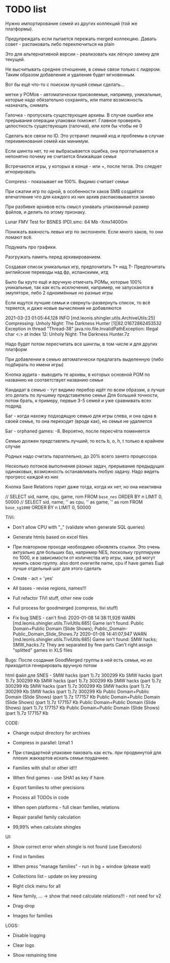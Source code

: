 # TODO list

Нужно импортирование семей из других коллекций (той же платформы).

Предупреждать если пытается пережать merged коллекцию. Давать совет - распаковать либо переключиться на plain

Это для альтернативной версии - реализовать как лёгкую замену для текущей.

Не высчитывать среднее отношение, в семье связи только с лидером.
Таким образом добавление и удаление будет мгновенным.

Вот бы ещё что-то с поиском лучшей семьи сделать...

метки у РОМов - автоматически присвояемые, например, уникальные, которые надо обязательно сохранять, или mame
возможность назначать, снимать

Галочка - пропускать существующие архивы. В случае ошибки или прерывания операции упаковки поможет. Главное проверять целостность существующих (галочка), или хотя бы чтобы не 0

Сделать все связи по ID. Это устранит лишний код и проблемы в случае переименования семей как минимум.

Если шингла нет, то не выбрасывается ошибка, она проглатывается и непонятно почему не считается ближайшая семья

Встречаются игры, у которых в конце - или +, после тегов. Это следует игнорировать

Compress - показывает не 100%. Видимо считает семьи

При сжатии игр по одной, в особенности хаков SMB создаётся впечатление что для каждого из них архив распаковывается заново

При разбивке архивов есть смысл узнавать упакованный размер файлов, и делить по этому признаку.

Lunar FMV Test for BSNES (PD).smc: 64 Mb
-Xmx14000m

Понижать важность левых игр по экспоненте. Если много хаков, то они ломают всё.

Подумать про графики.

Разгружать память перед архивированием.

Создавая список уникальных игр, предпочитать T+ над T-
Предпочитать английские переводы над фр, испанскими, итд

Было бы круто ещё и вручную отмечать РОМы, которые 100% уникальные, так как есть исключения, например, не запускаются в эмуляторе, либо 2 одноимённые но разные игры

Если ищутся лучшие семьи и свернуть-развернуть список, то всё теряется, и даже новые вычисления не добавляются


2021-03-23 01:05:44,128 INFO  [md.leonis.shingler.utils.ArchiveUtils:25] Compressing: Unholy Night: The Darkness Hunter [1]|82.01672862453532
Exception in thread "Thread-38" java.nio.file.InvalidPathException: Illegal char <:> at index 12: Unholy Night: The Darkness Hunter.7z


Надо будет потом пересчитать все шинглы, в том числе и для других платформ

При добавлении в семью автоматически предлагать выделенную (либо подбирать по имени игры)

Кнопка аудита - выводить те архивы, в которых основной РОМ по названию не соответствует названию семьи

Кандидат в семью - тут видимо перебор идёт по всем образам, а лучше это делать по лучшему представителю семьи
Для большей точности, потом брать, к примеру, первые 3-5 семей и уже сравнивать всех подряд

Баг - когда нахожу подходящую семью для игры слева, и она одна в своей семье, то она переходит (вроде как), но семья не удаляется

Баг - orphaned games: -8. Вероятно, после пересчёта поменяется

Семью должен представлять лучший, то есть b, o, h, t только в крайнем случае

Родных надо считать параллельно, до 20% всего занято процессора

Несколько потоков выполнения разных задач, прерывание предыдущих одинаковых, возможность останавливать любую задачу.
Надо видеть прогресс каждой из них

Кнопка Save Relations горит даже тогда, когда их нет, но она неактивна

// SELECT sid, name, cpu, game, rom FROM `base_nes` ORDER BY n LIMIT 0, 50000
// SELECT sid, name, '' as cpu, '' as game, '' as rom FROM `base_sg1000` ORDER BY n LIMIT 0, 50000

TiVi:

- Don't allow CPU with "_" (validate when generate SQL queries)

- Generate htmls based on excel files

- При повторном проходе необходимо обновлять ссылки. Это очень актуально для больших баз, например NES,
поскольку группируем по 1000, и в зависимости от количества игр игры, хаки, pd могут менять свою группу.
also dont overwrite name, cpu if have games
Ещё лучше отдельный шаг для этого сделать

- Create - act = 'yes'

- All bases - revise regions, names!!!

- Full refactor TIVI stuff, other new code

- Full process for goodmerged (compress, tivi stuff)

- Fix bug SNES - can't find:
2020-01-08 14:38:11,926 WARN  [md.leonis.shingler.utils.TiviUtils:685] Game isn't found: Public Domain+Public Domain (Slide Shows); Public_Domain-Public_Domain_Slide_Shows.7z
2020-01-08 14:41:07,947 WARN  [md.leonis.shingler.utils.TiviUtils:685] Game isn't found: SMW hacks; SMW_hacks.7z
They are separated by few parts
Can't right assign "splitted" games in XLS files 


Bugs:
После создания GoodMerged группы в ней есть семьи, но их приходится генерировать вручную потом

html файл для SNES - SMW hacks (part 1).7z	300299 Kb
                     SMW hacks (part 1).7z	300299 Kb
                     SMW hacks (part 1).7z	300299 Kb
                     SMW hacks (part 1).7z	300299 Kb
                     SMW hacks (part 1).7z	300299 Kb
                     SMW hacks (part 1).7z	300299 Kb
                     SMW hacks (part 1).7z	300299 Kb
                     Public Domain+Public Domain (Slide Shows) (part 1).7z	177157 Kb
                     Public Domain+Public Domain (Slide Shows) (part 1).7z	177157 Kb
                     Public Domain+Public Domain (Slide Shows) (part 1).7z	177157 Kb
                     Public Domain+Public Domain (Slide Shows) (part 1).7z	177157 Kb
 

CODE:

- Change output directory for archives

- Compress in parallel: lzma1 1

- При стандартной упаковке паковать как есть. при продвинутой для плохих жаккартов искать семьи поудачнее.

- Families with sha1 or other id!!!
- When find games - use SHA1 as key if have

- Export families to other precisions

- Process all TODOs in code

- When open platforms - full clean families, relations

- Repair parallel family calculation

- 99,99% when calculate shingles

UI:

- Show correct error when shingle is not found (use Executors)

- Find in families

- When press "manage families" - run in bg + window (please wait)

- Collections list - update on key pressing

- Right click menu for all

- New family, ... -> show that need calculate relations!!! - not need for v2

- Drag-drop
  
- Images for families


LOGS:

- Disable logging
- Clear logs

- Show remaining time
